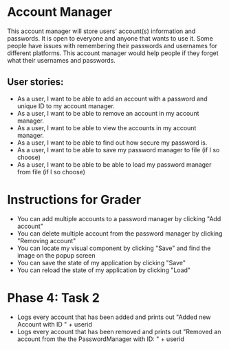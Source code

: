 # Account Manager

This account manager will store users' account(s) information and passwords. It is open to everyone and anyone that wants to use it. Some people have issues with remembering their passwords and usernames for different platforms. This account manager would help people if they forget what their usernames and passwords.

## User stories:
- As a user, I want to be able to add an account with a password and unique ID to my account manager.
- As a user, I want to be able to remove an account in my account manager.
- As a user, I want to be able to view the accounts in my account manager.
- As a user, I want to be able to find out how secure my password is.
- As a user, I want to be able to save my password manager to file (if I so choose)
- As a user, I want to be able to be able to load my password manager from file (if I so choose)

# Instructions for Grader

- You can add multiple accounts to a password manager by clicking "Add account"
- You can delete multiple account from the password manager by clicking "Removing account"
- You can locate my visual component by clicking "Save" and find the image on the popup screen
- You can save the state of my application by clicking "Save"
- You can reload the state of my application by clicking "Load"

# Phase 4: Task 2
- Logs every account that has been added and prints out "Added new Account with ID " + userid
- Logs every account that has been removed and prints out "Removed an account from the the PasswordManager with ID: " + userid

